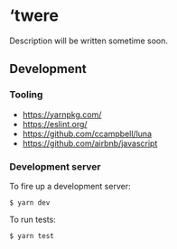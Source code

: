 # &lsquo;twere

Description will be written sometime soon.

## Development

### Tooling

- https://yarnpkg.com/
- https://eslint.org/
- https://github.com/ccampbell/luna
- https://github.com/airbnb/javascript

### Development server

To fire up a development server:

```
$ yarn dev
```

To run tests:

```
$ yarn test
```

